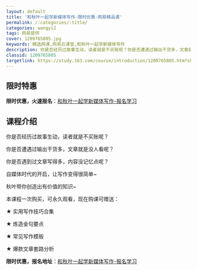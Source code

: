 ```yaml
---
layout: default
title: '和秋叶一起学新媒体写作-限时优惠-网易精品课'
permalink: /:categories/:title/
categories: wangyi2
tags: 网易提供
cover: 1209765805.jpg
keywords: 精选网课,网易云课堂,和秋叶一起学新媒体写作
description: 你是否经历过故事生动，读者就是不买账呢？你是否遭遇过输出干货多，文章就是没人看呢？你是否遇到过文章写得多，内容没记忆点呢
classid: 1209765805
targetlink: https://study.163.com/course/introduction/1209765805.htm?share=1&shareId=1025206652&utm_campaign=share&utm_medium=iphoneShare&utm_source=&utm_u=1025206652
---
```


## 限时特惠

**限时优惠，火速报名**：[和秋叶一起学新媒体写作-报名学习](https://study.163.com/course/introduction/1209765805.htm?share=1&shareId=1025206652&utm_campaign=share&utm_medium=iphoneShare&utm_source=&utm_u=1025206652)

## 课程介绍

你是否经历过故事生动，读者就是不买账呢？

你是否遭遇过输出干货多，文章就是没人看呢？

你是否遇到过文章写得多，内容没记忆点呢？



自媒体时代的开启，让写作变得很简单~

秋叶带你创造出有价值的知识~



本课程一次购买，可永久观看，现在购课可赠送：

★ 实用写作技巧合集 

★ 炼造金句要点

★ 常见写作模板

★ 爆款文章套路分析

**限时优惠，报名地址**：[和秋叶一起学新媒体写作-报名学习](https://study.163.com/course/introduction/1209765805.htm?share=1&shareId=1025206652&utm_campaign=share&utm_medium=iphoneShare&utm_source=&utm_u=1025206652)

